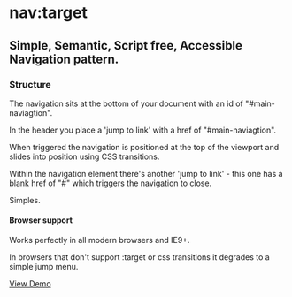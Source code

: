 # nav:target

## Simple, Semantic, Script free, Accessible Navigation pattern.

### Structure

The navigation sits at the bottom of your document with an id of "#main-naviagtion". 

In the header you place a 'jump to link' with a href of "#main-naviagtion".

When triggered the navigation is positioned at the top of the viewport and slides into position using CSS transitions.

Within the navigation element there's another 'jump to link' - this one has a blank href of "#" which triggers the navigation to close.

Simples.

#### Browser support
Works perfectly in all modern browsers and IE9+.

In browsers that don't support :target or css transitions it degrades to a simple jump menu.

[View Demo](demo/index.html)
